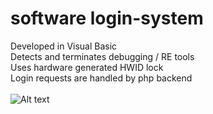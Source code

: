 # software login-system
Developed in Visual Basic<br/>
Detects and terminates debugging / RE tools <br/>
Uses hardware generated HWID lock <br/>
Login requests are handled by php backend<br/>
 <br/>
![Alt text](https://i.gyazo.com/9406190c8128ea4304510172b43ccd69.png?raw=true "Title")
